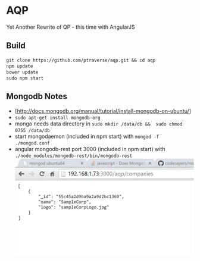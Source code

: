 # AQP

Yet Another Rewrite of QP - this time with AngularJS

## Build
	git clone https://github.com/ptraverse/aqp.git && cd aqp
	npm update
	bower update
	sudo npm start

## Mongodb Notes
* [http://docs.mongodb.org/manual/tutorial/install-mongodb-on-ubuntu/]
* `sudo apt-get install mongodb-org`
* mongo needs data directory in `sudo mkdir /data/db &&  sudo chmod 0755 /data/db`
* start mongodaemon (included in npm start) with `mongod -f ./mongod.conf`
* angular mongodb-rest port 3000 (included in npm start) with `./node_modules/mongodb-rest/bin/mongodb-rest`
![REST Interface for Mongodb](/mongodbrest.JPG)
